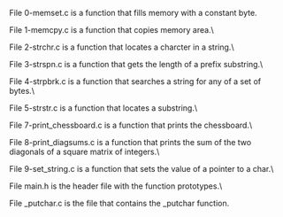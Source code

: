 File 0-memset.c is a function that fills memory with a constant byte.

File 1-memcpy.c is a function that copies memory area.\

File 2-strchr.c is a function that locates a charcter in a string.\

File 3-strspn.c is a function that gets the length of a prefix substring.\

File 4-strpbrk.c is a function that searches a string for any of a set of bytes.\

File 5-strstr.c is a function that locates a substring.\

File 7-print_chessboard.c is a function that prints the chessboard.\

File 8-print_diagsums.c is a function that prints the sum of the two diagonals of a square matrix of integers.\

File 9-set_string.c is a function that sets the value of a pointer to a char.\

File main.h is the header file with the function prototypes.\

File _putchar.c is the file that contains the _putchar function.
